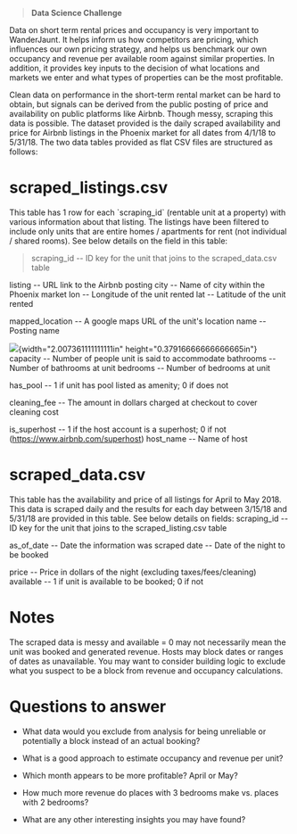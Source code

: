> **Data Science Challenge**

Data on short term rental prices and occupancy is very important to
WanderJaunt. It helps inform us how competitors are pricing, which
influences our own pricing strategy, and helps us benchmark our own
occupancy and revenue per available room against similar properties. In
addition, it provides key inputs to the decision of what locations and
markets we enter and what types of properties can be the most
profitable.

Clean data on performance in the short-term rental market can be hard to
obtain, but signals can be derived from the public posting of price and
availability on public platforms like Airbnb. Though messy, scraping
this data is possible. The dataset provided is the daily scraped
availability and price for Airbnb listings in the Phoenix market for all
dates from 4/1/18 to 5/31/18. The two data tables provided as flat CSV
files are structured as follows:

# scraped_listings.csv 

This table has 1 row for each \`scraping_id\` (rentable unit at a
property) with various information about that listing. The listings have
been filtered to include only units that are entire homes / apartments
for rent (not individual / shared rooms). See below details on the field
in this table:

> scraping_id -- ID key for the unit that joins to the scraped_data.csv
> table

listing -- URL link to the Airbnb posting city -- Name of city within
the Phoenix market lon -- Longitude of the unit rented lat -- Latitude
of the unit rented

mapped_location -- A google maps URL of the unit's location name --
Posting name

![](media/image1.jpg){width="2.007361111111111in"
height="0.37916666666666665in"} capacity -- Number of people unit is
said to accommodate bathrooms -- Number of bathrooms at unit bedrooms --
Number of bedrooms at unit

has_pool -- 1 if unit has pool listed as amenity; 0 if does not

cleaning_fee -- The amount in dollars charged at checkout to cover
cleaning cost

is_superhost -- 1 if the host account is a superhost; 0 if not
(https://www.airbnb.com/superhost) host_name -- Name of host

# scraped_data.csv 

This table has the availability and price of all listings for April to
May 2018. This data is scraped daily and the results for each day
between 3/15/18 and 5/31/18 are provided in this table. See below
details on fields: scraping_id -- ID key for the unit that joins to the
scraped_listing.csv table

as_of_date -- Date the information was scraped date -- Date of the night
to be booked

price -- Price in dollars of the night (excluding taxes/fees/cleaning)
available -- 1 if unit is available to be booked; 0 if not

# Notes 

The scraped data is messy and available = 0 may not necessarily mean the
unit was booked and generated revenue. Hosts may block dates or ranges
of dates as unavailable. You may want to consider building logic to
exclude what you suspect to be a block from revenue and occupancy
calculations.

# Questions to answer 

-   What data would you exclude from analysis for being unreliable or
    potentially a block instead of an actual booking?

-   What is a good approach to estimate occupancy and revenue per unit?

-   Which month appears to be more profitable? April or May?

-   How much more revenue do places with 3 bedrooms make vs. places with
    2 bedrooms?

-   What are any other interesting insights you may have found?
